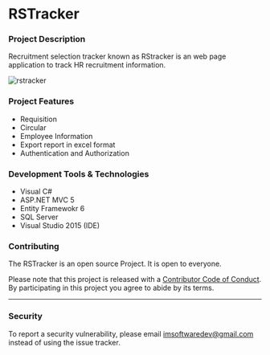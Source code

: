 # RSTracker
### Project Description
Recruitment selection tracker known as RStracker is an web page application to track HR recruitment information.

![rstracker](https://user-images.githubusercontent.com/6042355/37240071-39a38470-2470-11e8-9f34-792174912b95.png)

### Project Features
* Requisition 
* Circular
* Employee Information
* Export report in excel format
* Authentication and Authorization

### Development Tools & Technologies
* Visual C#
* ASP.NET MVC 5
* Entity Framewokr 6
* SQL Server
* Visual Studio 2015 (IDE)

### Contributing

The RSTracker is an open source Project. It is open to everyone. 


Please note that this project is released with a [Contributor Code of Conduct](CODE_OF_CONDUCT.md). By participating in this project you agree to abide by its terms.

-----

### Security

To report a security vulnerability, please email imsoftwaredev@gmail.com instead of using the issue tracker. 
